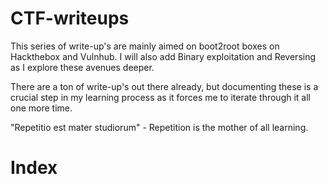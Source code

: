 # CTF-writeups
This series of write-up's are mainly aimed on boot2root boxes on Hackthebox and Vulnhub. I will also add Binary exploitation and Reversing as I explore these avenues deeper.

There are a ton of write-up's out there already, but documenting these is a crucial step in my learning process as it forces me to iterate through it all one more time.

"Repetitio est mater studiorum" - Repetition is the mother of all learning.


  # Index
  
